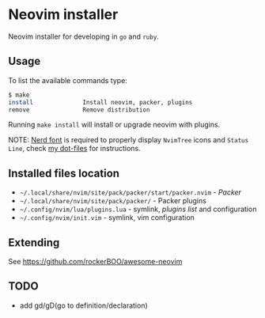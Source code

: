 # Neovim installer

Neovim installer for developing in `go` and `ruby`.

## Usage

To list the available commands type:

```bash
$ make
install              Install neovim, packer, plugins
remove               Remove distribution
```

Running `make install` will install or upgrade neovim with plugins.

NOTE: [Nerd font](https://www.nerdfonts.com/) is required to properly display `NvimTree` icons and `Status Line`, check [my dot-files](https://github.com/rustamagasanov/dot-files) for instructions.

## Installed files location

- `~/.local/share/nvim/site/pack/packer/start/packer.nvim` - *Packer*
- `~/.local/share/nvim/site/pack/packer/` - Packer plugins
- `~/.config/nvim/lua/plugins.lua` - symlink, *plugins list* and configuration
- `~/.config/nvim/init.vim` - symlink, vim configuration

## Extending

See https://github.com/rockerBOO/awesome-neovim

## TODO

- add gd/gD(go to definition/declaration)
